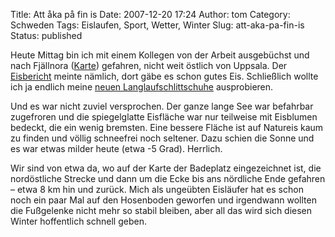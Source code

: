 Title: Att åka på fin is
Date: 2007-12-20 17:24
Author: tom
Category: Schweden
Tags: Eislaufen, Sport, Wetter, Winter
Slug: att-aka-pa-fin-is
Status: published

Heute Mittag bin ich mit einem Kollegen von der Arbeit ausgebüchst und
nach Fjällnora
([Karte](http://kartor.eniro.se/query?&what=map_adr&mop=aq&mapstate=5%3B17.91069235800703%3B59.833520362446%3Bs%3B17.842597722169966%3B59.87276052088958%3B17.978786993844093%3B59.794280204002426%3B709%3B771&mapcomp=%3B%3B%3B%3B%3B%3B%3B%3B%3B%3B%3B%3B%3B%3B0%3B0%3B%3B%3B%3B0&stq=0))
gefahren, nicht weit östlich von Uppsala. Der
[Eisbericht](http://www.frilufts.se/uppsala/tips/skridsko/rapport.shtml)
meinte nämlich, dort gäbe es schon gutes Eis. Schließlich wollte ich ja
endlich meine [neuen
Langlaufschlittschuhe](http://www.fiket.de/2007/12/08/langfaerdsskridskor/)
ausprobieren.

Und es war nicht zuviel versprochen. Der ganze lange See war befahrbar
zugefroren und die spiegelglatte Eisfläche war nur teilweise mit
Eisblumen bedeckt, die ein wenig bremsten. Eine bessere Fläche ist auf
Natureis kaum zu finden und völlig schneefrei noch seltener. Dazu schien
die Sonne und es war etwas milder heute (etwa -5 Grad). Herrlich.

Wir sind von etwa da, wo auf der Karte der Badeplatz eingezeichnet ist,
die nordöstliche Strecke und dann um die Ecke bis ans nördliche Ende
gefahren – etwa 8 km hin und zurück. Mich als ungeübten Eisläufer hat es
schon noch ein paar Mal auf den Hosenboden geworfen und irgendwann
wollten die Fußgelenke nicht mehr so stabil bleiben, aber all das wird
sich diesen Winter hoffentlich schnell geben.


